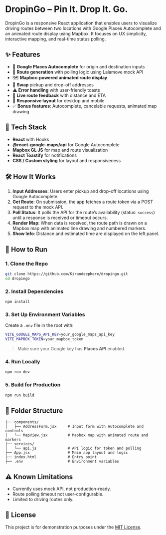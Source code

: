 # DropinGo – Pin It. Drop It. Go.

DropinGo is a responsive React application that enables users to visualize driving routes between two locations with Google Places Autocomplete and an animated route display using Mapbox. It focuses on UX simplicity, interactive mapping, and real-time status polling.

## ✨ Features

* 📍 **Google Places Autocomplete** for origin and destination inputs
* 🧭 **Route generation** with polling logic using Lalamove mock API
* 🗺️ **Mapbox-powered animated route display**
* 🔁 **Swap** pickup and drop-off addresses
* ⚠️ **Error handling** with user-friendly toasts
* 💬 **Live route feedback** with distance and ETA
* 📱 **Responsive layout** for desktop and mobile
* ✅ **Bonus features**: Autocomplete, cancelable requests, animated map drawing


## 🧩 Tech Stack

* **React** with Hooks
* **@react-google-maps/api** for Google Autocomplete
* **Mapbox GL JS** for map and route visualization
* **React Toastify** for notifications
* **CSS / Custom styling** for layout and responsiveness

## 🛠️ How It Works

1. **Input Addresses**: Users enter pickup and drop-off locations using Google Autocomplete.
2. **Get Route**: On submission, the app fetches a route token via a POST request to the mock API.
3. **Poll Status**: It polls the API for the route’s availability (status: `success`) until a response is received or timeout occurs.
4. **Render Map**: When data is received, the route path is drawn on a Mapbox map with animated line drawing and numbered markers.
5. **Show Info**: Distance and estimated time are displayed on the left panel.

## 🧪 How to Run

### 1. Clone the Repo

```bash
git clone https://github.com/Kirandeephere/dropingo.git
cd dropingo
```

### 2. Install Dependencies

```bash
npm install
```

### 3. Set Up Environment Variables

Create a `.env` file in the root with:

```bash
VITE_GOOGLE_MAPS_API_KEY=your_google_maps_api_key
VITE_MAPBOX_TOKEN=your_mapbox_token
```

> Make sure your Google key has **Places API** enabled.

### 4. Run Locally

```bash
npm run dev
```

### 5. Build for Production

```bash
npm run build
```

## 📁 Folder Structure

```
├── components/
│   ├── AddressForm.jsx     # Input form with Autocomplete and controls
│   └── MapView.jsx         # Mapbox map with animated route and markers
├── services/
│   └── api.js              # API logic for token and polling
├── App.jsx                 # Main app layout and logic
├── index.html              # Entry point
├── .env                    # Environment variables
```

## ⚠️ Known Limitations

* Currently uses mock API, not production-ready.
* Route polling timeout not user-configurable.
* Limited to driving routes only.

## 📄 License

This project is for demonstration purposes under the [MIT License](./LICENSE).
